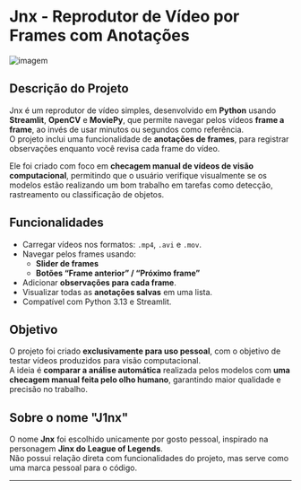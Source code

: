 # Jnx - Reprodutor de Vídeo por Frames com Anotações

![imagem](https://images3.alphacoders.com/119/thumb-1920-1190662.jpg)

## Descrição do Projeto

Jnx é um reprodutor de vídeo simples, desenvolvido em **Python** usando **Streamlit**, **OpenCV** e **MoviePy**, que permite navegar pelos vídeos **frame a frame**, ao invés de usar minutos ou segundos como referência.  
O projeto inclui uma funcionalidade de **anotações de frames**, para registrar observações enquanto você revisa cada frame do vídeo.

Ele foi criado com foco em **checagem manual de vídeos de visão computacional**, permitindo que o usuário verifique visualmente se os modelos estão realizando um bom trabalho em tarefas como detecção, rastreamento ou classificação de objetos.

## Funcionalidades

- Carregar vídeos nos formatos: `.mp4`, `.avi` e `.mov`.
- Navegar pelos frames usando:
  - **Slider de frames**
  - **Botões “Frame anterior” / “Próximo frame”**
- Adicionar **observações para cada frame**.
- Visualizar todas as **anotações salvas** em uma lista.
- Compatível com Python 3.13 e Streamlit.

## Objetivo

O projeto foi criado **exclusivamente para uso pessoal**, com o objetivo de testar vídeos produzidos para visão computacional.  
A ideia é **comparar a análise automática** realizada pelos modelos com **uma checagem manual feita pelo olho humano**, garantindo maior qualidade e precisão no trabalho.

## Sobre o nome "J1nx"

O nome **Jnx** foi escolhido unicamente por gosto pessoal, inspirado na personagem **Jinx do League of Legends**.  
Não possui relação direta com funcionalidades do projeto, mas serve como uma marca pessoal para o código.

---
